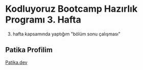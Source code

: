 # Kodluyoruz Bootcamp Hazırlık Programı 3. Hafta
3. hafta kapsamında yaptığım "bölüm sonu çalışması"

## Patika Profilim
[Patika.dev](https://app.patika.dev/Yusuf9545)